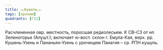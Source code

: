 ```yaml
---
title: ⒜Кушель⒵
tags: [ороним]
quadrants: [Г11]
---
```


Расчлененная овр. местность, поросшая редколесьем. К СВ–СЗ от нп Зеленогорье
(Алушт.); включает ю-вост. склон г. Емула-Кая, верх. рр. Кушень-Узень и
Пананьян-Узень с урочищем Панагия – ср. РПН кушуль.
